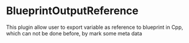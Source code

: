 # BlueprintOutputReference
This plugin allow user to export variable as reference to blueprint in Cpp, which can not be done before, by mark some meta data
